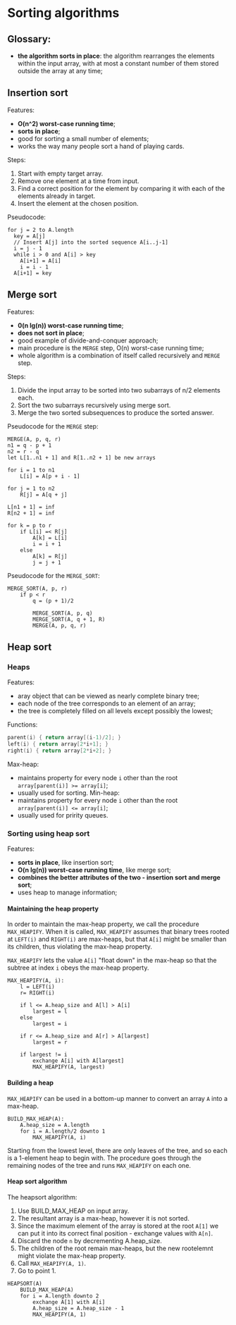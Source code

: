 # Sorting algorithms

## Glossary:
* **the algorithm sorts in place**: the algorithm rearranges the elements within the input array, with at most a constant number of them stored outside the array at any time;

## Insertion sort

Features:
* **O(n^2) worst-case running time**;
* **sorts in place**;
* good for sorting a small number of elements;
* works the way many people sort a hand of playing cards.

Steps:
1. Start with empty target array.
2. Remove one element at a time from input.
3. Find a correct position for the element by comparing it with each of the elements already in target.
4. Insert the element at the chosen position.

Pseudocode:
```
for j = 2 to A.length
  key = A[j]
  // Insert A[j] into the sorted sequence A[i..j-1]
  i = j - 1
  while i > 0 and A[i] > key
    A[i+1] = A[i]
    i = i - 1
  A[i+1] = key
```

## Merge sort

Features:
* **0(n lg(n)) worst-case running time**;
* **does not sort in place**;
* good example of divide-and-conquer approach;
* main procedure is the `MERGE` step, O(n) worst-case running time;
* whole algorithm is a combination of itself called recursively and `MERGE` step.

Steps:
1. Divide the input array to be sorted into two subarrays of n/2 elements each.
2. Sort the two subarrays recursively using merge sort.
3. Merge the two sorted subsequences to produce the sorted answer.

Pseudocode for the `MERGE` step:
```
MERGE(A, p, q, r)
n1 = q - p + 1
n2 = r - q
let L[1..n1 + 1] and R[1..n2 + 1] be new arrays

for i = 1 to n1
    L[i] = A[p + i - 1]

for j = 1 to n2
    R[j] = A[q + j]

L[n1 + 1] = inf
R[n2 + 1] = inf

for k = p to r
    if L[i] =< R[j]
        A[k] = L[i]
        i = i + 1
    else
        A[k] = R[j]
        j = j + 1
```

Pseudocode for the `MERGE_SORT`:
```
MERGE_SORT(A, p, r)
    if p < r
        q = (p + 1)/2

        MERGE_SORT(A, p, q)
        MERGE_SORT(A, q + 1, R)
        MERGE(A, p, q, r)
```

## Heap sort

### Heaps
Features:
* aray object that can be viewed as nearly complete binary tree;
* each node of the tree corresponds to an element of an array;
* the tree is completely filled on all levels except possibly the lowest;

Functions:
```cpp
parent(i) { return array[(i-1)/2]; }
left(i) { return array[2*i+1]; }
right(i) { return array[2*i+2]; }
```

Max-heap:
* maintains property for every node `i` other than the root `array[parent(i)] >= array[i]`;
* usually used for sorting.
Min-heap:
* maintains property for every node `i` other than the root `array[parent(i)] <= array[i]`;
* usually used for pririty queues.

### Sorting using heap sort
Features:
* **sorts in place**, like insertion sort;
* **O(n lg(n)) worst-case running time**, like merge sort;
* **combines the better attributes of the two - insertion sort and merge sort**;
* uses heap to manage information;

#### Maintaining the heap property

In order to maintain the max-heap property, we call the procedure `MAX_HEAPIFY`.
When it is called, `MAX_HEAPIFY` assumes that binary trees rooted at `LEFT(i)` and `RIGHT(i)` are max-heaps, but that `A[i]` might be smaller than its children, thus violating the max-heap property.

`MAX_HEAPIFY` lets the value `A[i]` "float down" in the max-heap so that the subtree at index `i` obeys the max-heap property.

```
MAX_HEAPIFY(A, i):
    l = LEFT(i)
    r= RIGHT(i)

    if l <= A.heap_size and A[l] > A[i]
        largest = l
    else
        largest = i

    if r <= A.heap_size and A[r] > A[largest]
        largest = r

    if largest != i
        exchange A[i] with A[largest]
        MAX_HEAPIFY(A, largest)
```

#### Building a heap

`MAX_HEAPIFY` can be used in a bottom-up manner to convert an array `A` into a max-heap.

```
BUILD_MAX_HEAP(A):
    A.heap_size = A.length
    for i = A.length/2 downto 1
        MAX_HEAPIFY(A, i)
```

Starting from the lowest level, there are only leaves of the tree, and so each is a 1-element heap to begin with. The procedure goes through the remaining nodes of the tree and runs `MAX_HEAPIFY` on each one.

#### Heap sort algorithm

The heapsort algorithm:
1. Use BUILD_MAX_HEAP on input array.
2. The resultant array is a max-heap, however it is not sorted. 
3. Since the maximum element of the array is stored at the root `A[1]` we can put it into its correct final position - exchange values with `A[n]`.
4. Discard the node `n` by decrementing A.heap_size.
5. The children of the root remain max-heaps, but the new rootelemnt might violate the max-heap property.
6. Call `MAX_HEAPIFY(A, 1)`.
7. Go to point 1.

```
HEAPSORT(A)
    BUILD_MAX_HEAP(A)
    for i = A.length downto 2
        exchange A[1] with A[i]
        A.heap_size = A.heap_size - 1
        MAX_HEAPIFY(A, 1)
```
